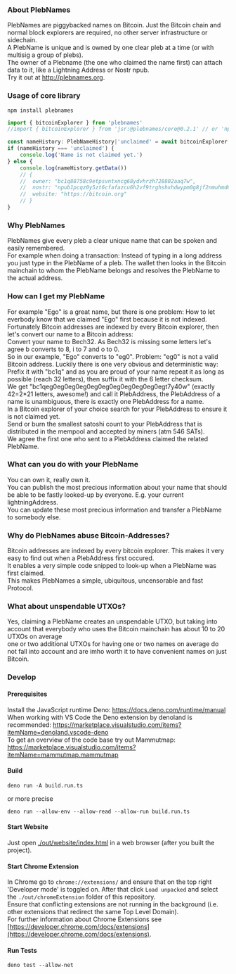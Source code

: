 ### About PlebNames
PlebNames are piggybacked names on Bitcoin. Just the Bitcoin chain and normal block explorers are required, no other server infrastructure or sidechain.\
A PlebName is unique and is owned by one clear pleb at a time (or with multisig a group of plebs).\
The owner of a Plebname (the one who claimed the name first) can attach data to it, like a Lightning Address or Nostr npub.\
Try it out at http://plebnames.org.

### Usage of core library
```
npm install plebnames
```
```TypeScript
import { bitcoinExplorer } from 'plebnames'
//import { bitcoinExplorer } from 'jsr:@plebnames/core@0.2.1' // or 'npm:plebnames@0.2.4' for Deno

const nameHistory: PlebNameHistory|'unclaimed' = await bitcoinExplorer.followNameHistory('test')
if (nameHistory === 'unclaimed') {
	console.log('Name is not claimed yet.')
} else {
	console.log(nameHistory.getData())
	// {
	// 	owner: "bc1q88758c9etpsvntxncg68ydvhrzh728802aaq7w",
	// 	nostr: "npub1pcqz0y5zt6cfafazcu6h2vf9trghshxhdwypm0g8jf2nmuhmd6rqdcd82u",
	// 	website: "https://bitcoin.org"
	// }
}
```

### Why PlebNames
PlebNames give every pleb a clear unique name that can be spoken and easily remembered.\
For example when doing a transaction: Instead of typing in a long address you just type in the PlebName of a pleb. The wallet then looks in the Bitcoin mainchain to whom the PlebName belongs and resolves the PlebName to the actual address.

### How can I get my PlebName
For example "Ego" is a great name, but there is one problem: How to let everbody know that we claimed "Ego" first because it is not indexed.\
Fortunately Bitcoin addresses are indexed by every Bitcoin explorer, then let's convert our name to a Bitcoin address:\
Convert your name to Bech32. As Bech32 is missing some letters let's agree b converts to 8, i to 7 and o to 0.\
So in our example, "Ego" converts to "eg0".
Problem: "eg0" is not a valid Bitcoin address. Luckily there is one very obvious and deterministic way:\
Prefix it with "bc1q" and as you are proud of your name repeat it as long as possible (reach 32 letters), then suffix it with the 6 letter checksum.\
We get "bc1qeg0eg0eg0eg0eg0eg0eg0eg0eg0eg0egt7y40w" (exactly 42=2*21 letters, awesome!) and call it PlebAddress, the PlebAddress of a name is unambiguous, there is exactly one PlebAddress for a name.\
In a Bitcoin explorer of your choice search for your PlebAddress to ensure it is not claimed yet.\
Send or burn the smallest satoshi count to your PlebAddress that is distributed in the mempool and accepted by miners (atm 546 SATs).\
We agree the first one who sent to a PlebAddress claimed the related PlebName.

### What can you do with your PlebName
You can own it, really own it.\
You can publish the most precious information about your name that should be able to be fastly looked-up by everyone. E.g. your current lightningAddress.\
You can update these most precious information and transfer a PlebName to somebody else.

### Why do PlebNames abuse Bitcoin-Addresses?
Bitcoin addresses are indexed by every bitcoin explorer. This makes it very easy to find out when a PlebAddress first occured.\
It enables a very simple code snipped to look-up when a PlebName was first claimed.\
This makes PlebNames a simple, ubiquitous, uncensorable and fast Protocol.

### What about unspendable UTXOs?
Yes, claiming a PlebName creates an unspendable UTXO, but taking into account that everybody who uses the Bitcoin mainchain has about 10 to 20 UTXOs on average\
one or two additional UTXOs for having one or two names on average do not fall into account and are imho worth it to have convenient names on just Bitcoin.

### Develop
#### Prerequisites
Install the JavaScript runtime Deno: https://docs.deno.com/runtime/manual \
When working with VS Code the Deno extension by denoland is recommended: https://marketplace.visualstudio.com/items?itemName=denoland.vscode-deno \
To get an overview of the code base try out Mammutmap: https://marketplace.visualstudio.com/items?itemName=mammutmap.mammutmap

#### Build
```
deno run -A build.run.ts
```
or more precise
```
deno run --allow-env --allow-read --allow-run build.run.ts
```

#### Start Website
Just open [./out/website/index.html](./out/website/index.html) in a web browser (after you built the project).

#### Start Chrome Extension

In Chrome go to `chrome://extensions/` and ensure that on the top right 'Developer mode' is toggled on. After that click `Load unpacked` and select the `./out/chromeExtension` folder of this repository.\
Ensure that conflicting extensions are not running in the background (i.e. other extensions that redirect the same Top Level Domain).\
For further information about Chrome Extensions see [https://developer.chrome.com/docs/extensions](https://developer.chrome.com/docs/extensions).

#### Run Tests
```
deno test --allow-net
```